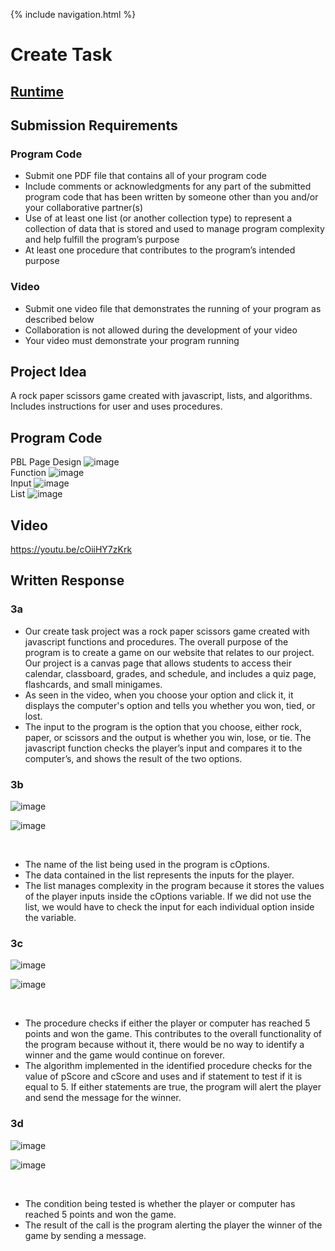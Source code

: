 {% include navigation.html %}

# **Create Task**

## [Runtime](https://vimeo.com/697494246)

## Submission Requirements

### Program Code
- Submit one PDF file that contains all of your program code
- Include comments or acknowledgments for any part of the submitted program code that has been written by someone other than you and/or your collaborative partner(s)
- Use of at least one list (or another collection type) to represent a collection of data that is stored and used to manage program complexity and help fulfill the program’s purpose
- At least one procedure that contributes to the program’s intended purpose

### Video
- Submit one video file that demonstrates the running of your program as described below
- Collaboration is not allowed during the development of your video
- Your video must demonstrate your program running

## Project Idea
A rock paper scissors game created with javascript, lists, and algorithms. Includes instructions for user and uses procedures.

## Program Code
PBL Page Design
![image](https://user-images.githubusercontent.com/89225469/153680729-f76c3a77-53ff-48d7-aaa1-aa9ba5277f1c.png)
<br>
Function
![image](https://user-images.githubusercontent.com/89225469/156098870-bcb6898a-2b09-4ef7-82dd-2ca2ded335ce.png)
<br>
Input
![image](https://user-images.githubusercontent.com/89225469/153681064-84aa693e-7e9e-49e9-972e-5700281bfb22.png)
<br>
List
![image](https://user-images.githubusercontent.com/89225469/156098153-612c19cc-4ccc-43cc-a859-583a5c77b983.png)

## Video
https://youtu.be/cOiiHY7zKrk

## Written Response

### 3a
- Our create task project was a rock paper scissors game created with javascript functions and procedures. The overall purpose of the program is to create a game on our website that relates to our project. Our project is a canvas page that allows students to access their calendar, classboard, grades, and schedule, and includes a quiz page, flashcards, and small minigames.
- As seen in the video, when you choose your option and click it, it displays the computer's option and tells you whether you won, tied, or lost.
- The input to the program is the option that you choose, either rock, paper, or scissors and the output is whether you win, lose, or tie. The javascript function checks the player’s input and compares it to the computer’s, and shows the result of the two options.

### 3b

![image](https://user-images.githubusercontent.com/89225469/156098153-612c19cc-4ccc-43cc-a859-583a5c77b983.png)

![image](https://user-images.githubusercontent.com/89225469/156099465-86eb526d-a69f-4fe9-9101-a1f88a887b77.png)

<br>

- The name of the list being used in the program is cOptions.
- The data contained in the list represents the inputs for the player.
- The list manages complexity in the program because it stores the values of the player inputs inside the cOptions variable. If we did not use the list, we would have to check the input for each individual option inside the variable.

### 3c

![image](https://user-images.githubusercontent.com/89225469/156100283-2b628e7d-92fe-401a-becc-0d9478dd15d6.png)

![image](https://user-images.githubusercontent.com/89225469/156100327-04f0419f-f477-4dc9-b711-162c9f918108.png)

<br>

- The procedure checks if either the player or computer has reached 5 points and won the game. This contributes to the overall functionality of the program because without it, there would be no way to identify a winner and the game would continue on forever.
- The algorithm implemented in the identified procedure checks for the value of pScore and cScore and uses and if statement to test if it is equal to 5. If either statements are true, the program will alert the player and send the message for the winner.

### 3d

![image](https://user-images.githubusercontent.com/89225469/156260139-6a363678-ab8c-4eca-b073-0ecd8b260231.png)

![image](https://user-images.githubusercontent.com/89225469/156260187-4a620018-117b-4b5d-802c-55e2e023a605.png)

<br>

- The condition being tested is whether the player or computer has reached 5 points and won the game.
- The result of the call is the program alerting the player the winner of the game by sending a message.
